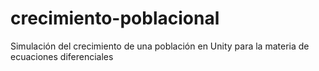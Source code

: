 # crecimiento-poblacional
Simulación del crecimiento de una población en Unity para la materia de ecuaciones diferenciales

